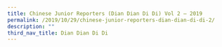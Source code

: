 ```yaml
---
title: Chinese Junior Reporters (Dian Dian Di Di) Vol 2 – 2019
permalink: /2019/10/29/chinese-junior-reporters-dian-dian-di-di-2/
description: ""
third_nav_title: Dian Dian Di Di
---
```

